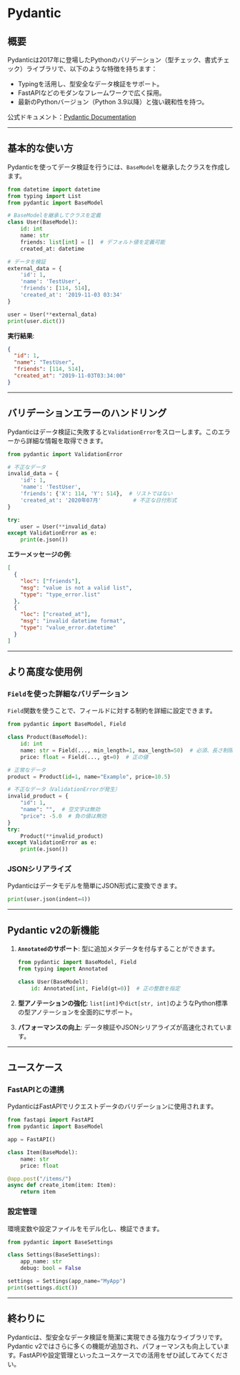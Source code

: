 # Pydantic

## 概要

Pydanticは2017年に登場したPythonのバリデーション（型チェック、書式チェック）ライブラリで、以下のような特徴を持ちます：

- Typingを活用し、型安全なデータ検証をサポート。
- FastAPIなどのモダンなフレームワークで広く採用。
- 最新のPythonバージョン（Python 3.9以降）と強い親和性を持つ。

公式ドキュメント：[Pydantic Documentation](https://docs.pydantic.dev/)

---

## 基本的な使い方

Pydanticを使ってデータ検証を行うには、`BaseModel`を継承したクラスを作成します。

```python
from datetime import datetime
from typing import List
from pydantic import BaseModel

# BaseModelを継承してクラスを定義
class User(BaseModel):
    id: int
    name: str
    friends: list[int] = []  # デフォルト値を定義可能
    created_at: datetime

# データを検証
external_data = {
    'id': 1,
    'name': 'TestUser',
    'friends': [114, 514],
    'created_at': '2019-11-03 03:34'
}

user = User(**external_data)
print(user.dict())
```

**実行結果**:
```json
{
  "id": 1,
  "name": "TestUser",
  "friends": [114, 514],
  "created_at": "2019-11-03T03:34:00"
}
```

---

## バリデーションエラーのハンドリング

Pydanticはデータ検証に失敗すると`ValidationError`をスローします。このエラーから詳細な情報を取得できます。

```python
from pydantic import ValidationError

# 不正なデータ
invalid_data = {
    'id': 1,
    'name': 'TestUser',
    'friends': {'X': 114, 'Y': 514},  # リストではない
    'created_at': '2020年07月'          # 不正な日付形式
}

try:
    user = User(**invalid_data)
except ValidationError as e:
    print(e.json())
```

**エラーメッセージの例**:
```json
[
  {
    "loc": ["friends"],
    "msg": "value is not a valid list",
    "type": "type_error.list"
  },
  {
    "loc": ["created_at"],
    "msg": "invalid datetime format",
    "type": "value_error.datetime"
  }
]
```

---

## より高度な使用例

### `Field`を使った詳細なバリデーション

`Field`関数を使うことで、フィールドに対する制約を詳細に設定できます。

```python
from pydantic import BaseModel, Field

class Product(BaseModel):
    id: int
    name: str = Field(..., min_length=1, max_length=50)  # 必須、長さ制限
    price: float = Field(..., gt=0)  # 正の値

# 正常なデータ
product = Product(id=1, name="Example", price=10.5)

# 不正なデータ（ValidationErrorが発生）
invalid_product = {
    "id": 1,
    "name": "",  # 空文字は無効
    "price": -5.0  # 負の値は無効
}
try:
    Product(**invalid_product)
except ValidationError as e:
    print(e.json())
```

### JSONシリアライズ

Pydanticはデータモデルを簡単にJSON形式に変換できます。

```python
print(user.json(indent=4))
```

---

## Pydantic v2の新機能

1. **`Annotated`のサポート**:
   型に追加メタデータを付与することができます。
   ```python
   from pydantic import BaseModel, Field
   from typing import Annotated

   class User(BaseModel):
       id: Annotated[int, Field(gt=0)]  # 正の整数を指定
   ```

2. **型アノテーションの強化**:
   `list[int]`や`dict[str, int]`のようなPython標準の型アノテーションを全面的にサポート。

3. **パフォーマンスの向上**:
   データ検証やJSONシリアライズが高速化されています。

---

## ユースケース

### FastAPIとの連携

PydanticはFastAPIでリクエストデータのバリデーションに使用されます。

```python
from fastapi import FastAPI
from pydantic import BaseModel

app = FastAPI()

class Item(BaseModel):
    name: str
    price: float

@app.post("/items/")
async def create_item(item: Item):
    return item
```

### 設定管理

環境変数や設定ファイルをモデル化し、検証できます。

```python
from pydantic import BaseSettings

class Settings(BaseSettings):
    app_name: str
    debug: bool = False

settings = Settings(app_name="MyApp")
print(settings.dict())
```

---

## 終わりに

Pydanticは、型安全なデータ検証を簡潔に実現できる強力なライブラリです。Pydantic v2ではさらに多くの機能が追加され、パフォーマンスも向上しています。FastAPIや設定管理といったユースケースでの活用をぜひ試してみてください。

